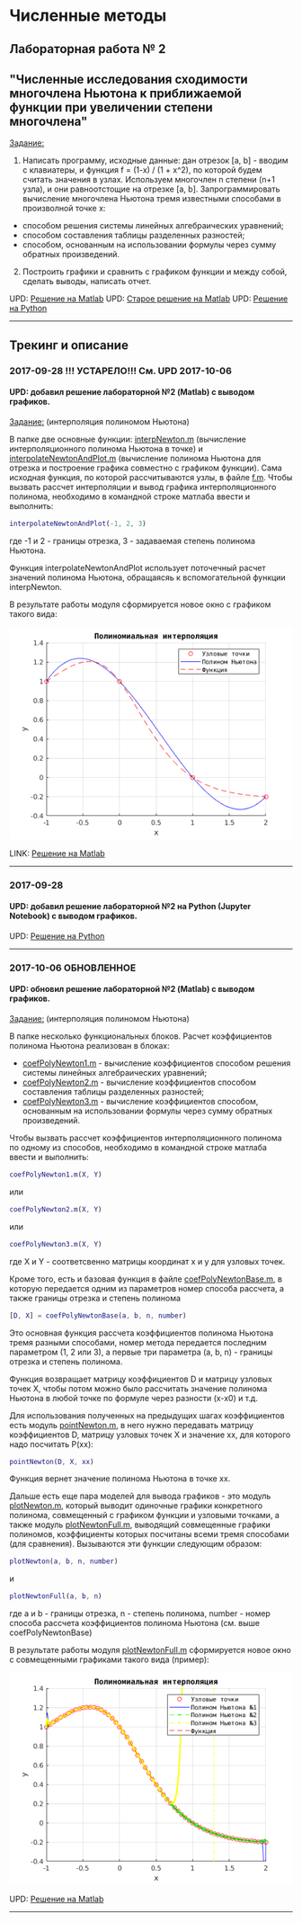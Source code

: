 # Численные методы

## Лабораторная работа № 2
## "Численные исследования сходимости многочлена Ньютона к приближаемой функции при увеличении степени многочлена"

[Задание:](./NM/Lab01/%D0%97%D0%B0%D0%B4%D0%B0%D0%BD%D0%B8%D0%B501.txt)

1. Написать программу, исходные данные: дан отрезок [a, b] - вводим с клавиатеры,
и функция f = (1-x) / (1 + x^2), по которой будем считать значения в узлах. Используем многочлен n степени (n+1 узла),
и они равноотстощие на отрезке [a, b]. Запрограммировать вычисление многочлена Ньютона тремя известными способами в произволной точке x:
- cпособом решения системы линейных алгебраических уравнений;
- способом составления таблицы разделенных разностей;
- способом, основанным на использовании формулы через сумму обратных произведений.

2. Построить графики и сравнить с графиком функции и между собой, сделать выводы, написать отчет.

UPD: [Решение на Matlab](./NM/Lab02/matlab)
UPD: [Старое решение на Matlab](./NM/Lab02/matlab_old)
UPD: [Решение на Python](./NM/Lab02/py/Lab01.ipynb)

-------


## Трекинг и описание


### 2017-09-28 !!! УСТАРЕЛО!!! См. UPD 2017-10-06
#### UPD: добавил решение лабораторной №2 (Matlab) с выводом графиков.
[Задание:](./NM/Lab02/%D0%97%D0%B0%D0%B4%D0%B0%D0%BD%D0%B8%D0%B501.txt)
(интерполяция полиномом Ньютона)

В папке две основные функции: [interpNewton.m](./NM/Lab02/matlab/interpNewton.m) (вычисление интерполяционного полинома Ньютона в точке) и [interpolateNewtonAndPlot.m](./NM/Lab02/matlab/interpolateNewtonAndPlot.m) (вычисление полинома Ньютона для отрезка и построение графика совместно с графиком функции).
Сама исходная функция, по которой рассчитываются узлы, в файле [f.m](./NM/Lab02/matlab/f.m). 
Чтобы вызвать рассчет интерполяции и вывод графика интерполяционного полинома, необходимо в командной строке матлаба ввести и выполнить:
```matlab
interpolateNewtonAndPlot(-1, 2, 3)
```
где -1 и 2 - границы отрезка, 3 - задаваемая степень полинома Ньютона.

Функция interpolateNewtonAndPlot использует поточечный расчет значений полинома Ньютона, обращаясяь к вспомогательной функции interpNewton.

В результате работы модуля сформируется новое окно с графиком такого вида:

![Пример графика](./NM/Lab02/matlab/img/newton01.png)

LINK: [Решение на Matlab](./NM/Lab02/matlab_old)

-------



### 2017-09-28
#### UPD: добавил решение лабораторной №2 на Python (Jupyter Notebook) с выводом графиков.

UPD: [Решение на Python](./NM/Lab02/py/Lab02.ipynb)

-------



### 2017-10-06 ОБНОВЛЕННОЕ
#### UPD: обновил решение лабораторной №2 (Matlab) с выводом графиков.
[Задание:](./NM/Lab02/%D0%97%D0%B0%D0%B4%D0%B0%D0%BD%D0%B8%D0%B501.txt)
(интерполяция полиномом Ньютона)

В папке несколько функциональных блоков. Расчет коэффициентов полинома Ньютона реализован в блоках:

- [coefPolyNewton1.m](./NM/Lab02/matlab/coefPolyNewton1.m) - вычисление коэффициентов cпособом решения системы линейных алгебраических уравнений;
- [coefPolyNewton2.m](./NM/Lab02/matlab/coefPolyNewton2.m) - вычисление коэффициентов cпособом составления таблицы разделенных разностей; 
- [coefPolyNewton3.m](./NM/Lab02/matlab/coefPolyNewton3.m) - вычисление коэффициентов способом, основанным на использовании формулы через сумму обратных произведений.

Чтобы вызвать рассчет коэффициентов интерполяционного полинома по одному из способов, необходимо в командной строке матлаба ввести и выполнить:
```matlab
coefPolyNewton1.m(X, Y)
```
или
```matlab
coefPolyNewton2.m(X, Y)
```
или
```matlab
coefPolyNewton3.m(X, Y)
```
где X и Y - соответсвенно матрицы координат х и у для узловых точек.

Кроме того, есть и базовая функция в файле [coefPolyNewtonBase.m](./NM/Lab02/matlab/coefPolyNewtonBase.m), в которую передается одним из параметров номер способа рассчета, а также границы отрезка и степень полинома

```matlab
[D, X] = coefPolyNewtonBase(a, b, n, number)
```
Это основная функция рассчета коэффициентов полинома Ньютона тремя разными способами, номер метода передается последним параметром (1, 2 или 3), а первые три параметра (a, b, n) - границы отрезка и степень полинома.

Функция возвращает матрицу коэффициентов D и матрицу узловых точек X, чтобы потом можно было рассчитать значение полинома Ньютона в любой точке по формуле через разности (x-x0) и т.д.

Для использования полученных на предыдущих шагах коэффициентов есть модуль [pointNewton.m](./NM/Lab02/matlab/pointNewton.m), в него нужно передавать матрицу коэффициентов D, матрицу узловых точек X и значение xx, для которого надо посчитать P(xx):

```matlab
pointNewton(D, X, xx)
```
Функция вернет значение полинома Ньютона в точке xx.

Дальше есть еще пара моделей для вывода графиков - это модуль [plotNewton.m](./NM/Lab02/matlab/plotNewton.m), который выводит одиночные графики конкретного полинома, совмещенный с графиком функции и узловыми точками, а также  модуль [plotNewtonFull.m](./NM/Lab02/matlab/plotNewtonFull.m), выводящий совмещенные графики полиномов, коэффициенты которых посчитаны всеми тремя способами (для сравнения).
Вызываются эти функции следующим образом:

```matlab
plotNewton(a, b, n, number)
```
и

```matlab
plotNewtonFull(a, b, n)
```
где a и b - границы отрезка, n - степень полинома, number - номер способа рассчета коэффициентов полинома Ньютона (см. выше coefPolyNewtonBase)


В результате работы модуля [plotNewtonFull.m](./NM/Lab02/matlab/plotNewtonFull.m) сформируется новое окно с совмещенными графиками такого вида (пример):

![Пример графика](./NM/Lab02/matlab/img/newton123.png)

UPD: [Решение на Matlab](./NM/Lab02/matlab)

-------